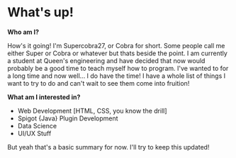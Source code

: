 <h1 class="Intro">What's up!</h1>

<strong>Who am I?</strong>

How's it going! I'm Supercobra27, or Cobra for short. Some people call me either Super or Cobra or whatever but thats beside the point. I am currently a student at Queen's engineering
and have decided that now would probably be a good time to teach myself how to program. I've wanted to for a long time and now well... I do have the time! I have a whole list of
things I want to try to do and can't wait to see them come into fruition!

<b>What am I interested in?</b>
<ul>
<li>Web Development [HTML, CSS, you know the drill]</li>
<li>Spigot {Java} Plugin Development</li>
<li>Data Science</li>
<li>UI/UX Stuff</li>
</ul>

But yeah that's a basic summary for now. I'll try to keep this updated!
